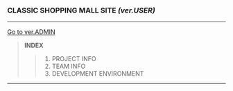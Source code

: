 ### CLASSIC SHOPPING MALL SITE *(ver.USER)*
***
[Go to ver.ADMIN](https://github.com/juuuu6/classic_admin.git)

> __INDEX__
>> 1. PROJECT INFO
>> 2. TEAM INFO
>> 3. DEVELOPMENT ENVIRONMENT

***


